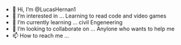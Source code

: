 - 👋 Hi, I’m @LucasHernan1
- 👀 I’m interested in ... Learning to read code and video games
- 🌱 I’m currently learning ... civil Engeneering
- 💞️ I’m looking to collaborate on ... Anylone who wants to help me
- 📫 How to reach me ...

<!---
LucasHernan1/LucasHernan1 is a ✨ special ✨ repository because its `README.md` (this file) appears on your GitHub profile.
You can click the Preview link to take a look at your changes.
--->
